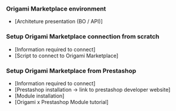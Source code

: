 ### Origami Marketplace environment

- [Architeture presentation (BO / API)]

### Setup Origami Marketplace connection from scratch

- [Information required to connect]
- [Script to connect to Origami Marketplace]

### Setup Origami Marketplace from Prestashop

- [Information required to connect]
- [Prestashop installation -> link to prestashop developer website]
- [Module installation]
- [Origami x Prestashop Module tutorial]
